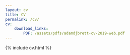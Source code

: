 ```yaml
---
layout: cv
title: CV
permalink: /cv/
cv:
    download_links:
        PDF: /assets/pdfs/adamdjbrett-cv-2019-web.pdf
---
```

{% include cv.html %}
